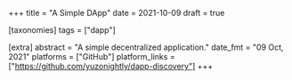 +++
title = "A Simple DApp"
date = 2021-10-09
draft = true

[taxonomies]
tags = ["dapp"]

[extra]
abstract = "A simple decentralized application."
date_fmt = "09 Oct, 2021"
platforms = ["GitHub"]
platform_links = ["https://github.com/yuzonightly/dapp-discovery"]
+++

